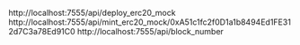 http://localhost:7555/api/deploy_erc20_mock
http://localhost:7555/api/mint_erc20_mock/0xA51c1fc2f0D1a1b8494Ed1FE312d7C3a78Ed91C0
http://localhost:7555/api/block_number

